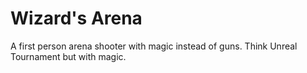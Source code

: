 # Wizard's Arena

A first person arena shooter with magic instead of guns. Think Unreal Tournament but with magic.
